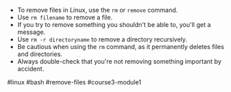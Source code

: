 -   To remove files in Linux, use the `rm` or `remove` command.
-   Use `rm filename` to remove a file.
-   If you try to remove something you shouldn't be able to, you'll get a message.
-   Use `rm -r directoryname` to remove a directory recursively.
-   Be cautious when using the `rm` command, as it permanently deletes files and directories.
-   Always double-check that you're not removing something important by accident.

#linux #bash #remove-files #course3-module1 